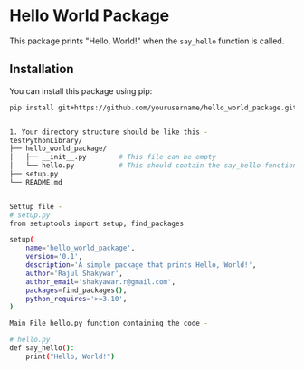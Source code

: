 # Hello World Package

This package prints "Hello, World!" when the `say_hello` function is called.

## Installation

You can install this package using pip:

```bash
pip install git+https://github.com/yourusername/hello_world_package.git


1. Your directory structure should be like this - 
testPythonLibrary/
├── hello_world_package/
│   ├── __init__.py        # This file can be empty
│   └── hello.py           # This should contain the say_hello function
├── setup.py
└── README.md


Settup file - 
# setup.py
from setuptools import setup, find_packages

setup(
    name='hello_world_package',
    version='0.1',
    description='A simple package that prints Hello, World!',
    author='Rajul Shakywar',
    author_email='shakyawar.r@gmail.com',
    packages=find_packages(),
    python_requires='>=3.10',
)

Main File hello.py function containing the code -

# hello.py
def say_hello():
    print("Hello, World!")
